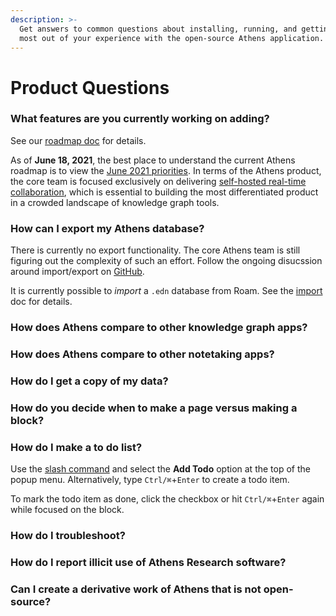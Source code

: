 ```yaml
---
description: >-
  Get answers to common questions about installing, running, and getting the
  most out of your experience with the open-source Athens application.
---
```


# Product Questions

### What features are you currently working on adding?

See our [roadmap doc](../../about-us/roadmap.md) for details.

As of **June 18, 2021**, the best place to understand the current Athens roadmap is to view the [June 2021 priorities](https://github.com/athensresearch/athens/discussions/1354). In terms of the Athens product, the core team is focused exclusively on delivering [self-hosted real-time collaboration](https://github.com/athensresearch/athens/projects/16), which is essential to building the most differentiated product in a crowded landscape of knowledge graph tools.

### How can I export my Athens database?

There is currently no export functionality. The core Athens team is still figuring out the complexity of such an effort. Follow the ongoing disucssion around import/export on [GitHub](https://github.com/athensresearch/athens/discussions/874).

It is currently possible to _import_ a `.edn` database from Roam. See the [import](../../community/athens-guide/feature-list/import.md) doc for details.

### How does Athens compare to other knowledge graph apps?

### How does Athens compare to other notetaking apps?

### How do I get a copy of my data?

### How do you decide when to make a page versus making a block?

### How do I make a to do list?

Use the [slash command](../../community/athens-guide/feature-list/slash-commands.md) and select the **Add Todo** option at the top of the popup menu. Alternatively, type `Ctrl/⌘`+`Enter` to create a todo item.

To mark the todo item as done, click the checkbox or hit `Ctrl/⌘`+`Enter` again while focused on the block.

### How do I troubleshoot?

### How do I report illicit use of Athens Research software?

### Can I create a derivative work of Athens that is not open-source?



